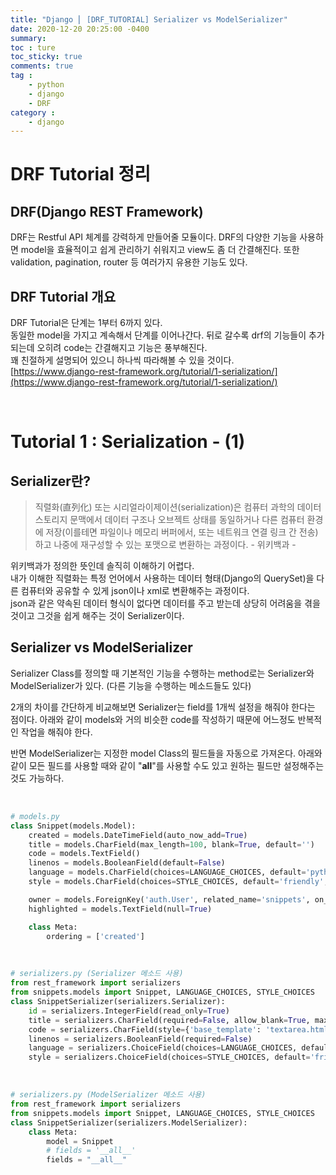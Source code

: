 ```yaml
---
title: "Django ⎜ [DRF_TUTORIAL] Serializer vs ModelSerializer"
date: 2020-12-20 20:25:00 -0400
summary: 
toc : ture
toc_sticky: true
comments: true
tag : 
    - python
    - django
    - DRF
category : 
    - django
---
```


# DRF Tutorial 정리

## DRF(Django REST Framework)
DRF는 Restful API 체계를 강력하게 만들어줄 모듈이다. DRF의 다양한 기능을 사용하면 model을 효율적이고 쉽게 관리하기 쉬워지고 view도 좀 더 간결해진다. 또한 validation, pagination, router 등 여러가지 유용한 기능도 있다.

## DRF Tutorial 개요
DRF Tutorial은 단계는 1부터 6까지 있다.  
동일한 model을 가지고 계속해서 단계를 이어나간다. 뒤로 갈수록 drf의 기능들이 추가되는데 오히려 code는 간결해지고 기능은 풍부해진다.  
꽤 친절하게 설명되어 있으니 하나씩 따라해볼 수 있을 것이다.  
[https://www.django-rest-framework.org/tutorial/1-serialization/](https://www.django-rest-framework.org/tutorial/1-serialization/)

<br>

# Tutorial 1 : Serialization - (1)

## Serializer란?
> 직렬화(直列化) 또는 시리얼라이제이션(serialization)은 컴퓨터 과학의 데이터 스토리지 문맥에서 데이터 구조나 오브젝트 상태를 동일하거나 다른 컴퓨터 환경에 저장(이를테면 파일이나 메모리 버퍼에서, 또는 네트워크 연결 링크 간 전송)하고 나중에 재구성할 수 있는 포맷으로 변환하는 과정이다. - 위키백과 -

위키백과가 정의한 뜻인데 솔직히 이해하기 어렵다.  
내가 이해한 직렬화는 특정 언어에서 사용하는 데이터 형태(Django의 QuerySet)을 다른 컴퓨터와 공유할 수 있게 json이나 xml로 변환해주는 과정이다.  
json과 같은 약속된 데이터 형식이 없다면 데이터를 주고 받는데 상당히 어려움을 겪을 것이고 그것을 쉽게 해주는 것이 Serializer이다.


## Serializer vs ModelSerializer

Serializer Class를 정의할 때 기본적인 기능을 수행하는 method로는 Serializer와 ModelSerializer가 있다. (다른 기능을 수행하는 메소드들도 있다)  

2개의 차이를 간단하게 비교해보면 Serializer는 field를 1개씩 설정을 해줘야 한다는 점이다. 아래와 같이 models와 거의 비슷한 code를 작성하기 때문에 어느정도 반복적인 작업을 해줘야 한다.  

반면 ModelSerializer는 지정한 model Class의 필드들을 자동으로 가져온다. 아래와 같이 모든 필드를 사용할 때와 같이 "__all__"를 사용할 수도 있고 원하는 필드만 설정해주는 것도 가능하다.  

<br>

```python
# models.py
class Snippet(models.Model):
    created = models.DateTimeField(auto_now_add=True)
    title = models.CharField(max_length=100, blank=True, default='')
    code = models.TextField()
    linenos = models.BooleanField(default=False)
    language = models.CharField(choices=LANGUAGE_CHOICES, default='python', max_length=100)
    style = models.CharField(choices=STYLE_CHOICES, default='friendly', max_length=100)

    owner = models.ForeignKey('auth.User', related_name='snippets', on_delete=models.CASCADE, null=True)
    highlighted = models.TextField(null=True)

    class Meta:
        ordering = ['created']
```

<br>

```python
# serializers.py (Serializer 메소드 사용)
from rest_framework import serializers
from snippets.models import Snippet, LANGUAGE_CHOICES, STYLE_CHOICES
class SnippetSerializer(serializers.Serializer):
    id = serializers.IntegerField(read_only=True)
    title = serializers.CharField(required=False, allow_blank=True, max_length=100)
    code = serializers.CharField(style={'base_template': 'textarea.html'})
    linenos = serializers.BooleanField(required=False)
    language = serializers.ChoiceField(choices=LANGUAGE_CHOICES, default='python')
    style = serializers.ChoiceField(choices=STYLE_CHOICES, default='friendly')
```

<br>

```python
# serializers.py (ModelSerializer 메소드 사용)
from rest_framework import serializers
from snippets.models import Snippet, LANGUAGE_CHOICES, STYLE_CHOICES
class SnippetSerializer(serializers.ModelSerializer):
    class Meta:
        model = Snippet
        # fields = '__all__'
        fields = "__all__"
```